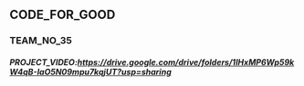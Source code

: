 ## CODE_FOR_GOOD

### TEAM_NO_35

##### PROJECT_VIDEO:https://drive.google.com/drive/folders/1IHxMP6Wp59kW4qB-IaO5N09mpu7kqjUT?usp=sharing
